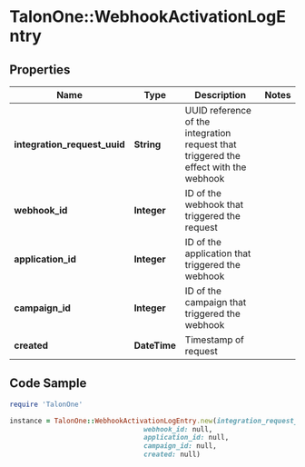 # TalonOne::WebhookActivationLogEntry

## Properties

Name | Type | Description | Notes
------------ | ------------- | ------------- | -------------
**integration_request_uuid** | **String** | UUID reference of the integration request that triggered the effect with the webhook | 
**webhook_id** | **Integer** | ID of the webhook that triggered the request | 
**application_id** | **Integer** | ID of the application that triggered the webhook | 
**campaign_id** | **Integer** | ID of the campaign that triggered the webhook | 
**created** | **DateTime** | Timestamp of request | 

## Code Sample

```ruby
require 'TalonOne'

instance = TalonOne::WebhookActivationLogEntry.new(integration_request_uuid: null,
                                 webhook_id: null,
                                 application_id: null,
                                 campaign_id: null,
                                 created: null)
```


